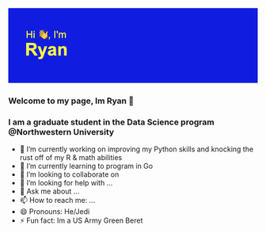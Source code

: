 <img src="https://github.com/JediViking18a/JediViking18a/blob/main/header.png" alt="banner that says Ryan Harth - Data Scientist@Northwestern University">

### Welcome to my page, Im Ryan 👋 

### I am a graduate student in the Data Science program @Northwestern University

- 🔭 I’m currently working on improving my Python skills and knocking the rust off of my R & math abilities 
- 🌱 I’m currently learning to program in Go
- 👯 I’m looking to collaborate on 
- 🤔 I’m looking for help with ...
- 💬 Ask me about ...
- 📫 How to reach me: ...
- 😄 Pronouns: He/Jedi
- ⚡ Fun fact: Im a US Army Green Beret

